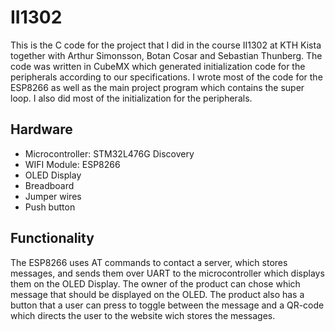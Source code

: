 # II1302
This is the C code for the project that I did in the course II1302 at KTH Kista together with Arthur Simonsson, Botan Cosar and Sebastian Thunberg. The code was written in CubeMX which generated initialization code for the peripherals according to our specifications. I wrote most of the code for the ESP8266 as well as the main project program which contains the super loop. I also did most of the initialization for the peripherals. 

## Hardware
- Microcontroller: STM32L476G Discovery
- WIFI Module: ESP8266
- OLED Display
- Breadboard
- Jumper wires
- Push button

## Functionality
The ESP8266 uses AT commands to contact a server, which stores messages, and sends them over UART to the microcontroller which displays them on the OLED Display. The owner of the product can chose which message that should be displayed on the OLED. The product also has a button that a user can press to toggle between the message and a QR-code which directs the user to the website wich stores the messages.
